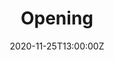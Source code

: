 ---
title: Opening
summary: 10:45-11:00 by Dr. Sergey Chalov
tags:
- First day
date: "2020-11-25T13:00:00Z"

# Optional external URL for project (replaces project detail page).
external_link: https://www.youtube.com/

---